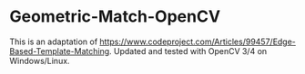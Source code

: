 # Geometric-Match-OpenCV
This is an adaptation of https://www.codeproject.com/Articles/99457/Edge-Based-Template-Matching. Updated and tested with OpenCV 3/4 on Windows/Linux.
